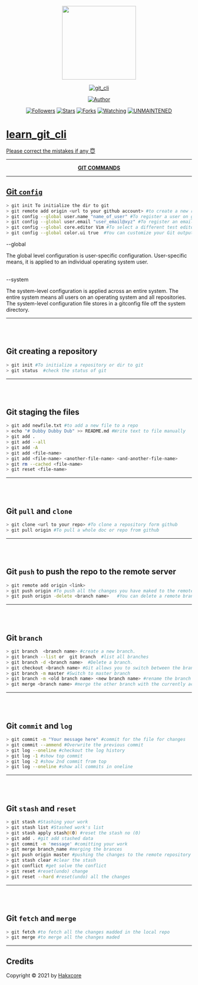 <p align="center">
  <img src="https://raw.githubusercontent.com/hakxcore/learn_git_cli/main/media/github.png" width="200" height="200"/>
</p>
<p align="center">
<a href="#"><img title="git_cli" src="https://img.shields.io/badge/-%20LEARN GIT CLI-green%3FcolorA%3D%2523ff0000%26colorB%3D%2523017e40"></a>
</p>
<p align="center">
<a href="https://github.com/hakxcore"><img title="Author" src="https://img.shields.io/badge/Author-mukesh%20kumar-red.svg?style=for-the-badge&logo=github"></a>
</p>
<p align="center">
<a href="https://github.com/hakxcore/followers"><img title="Followers" src="https://img.shields.io/github/followers/hakxcore?color=blue&style=flat-square"></a>
<a href="https://github.com/hakxcore/learn_git_cli/stargazers/"><img title="Stars" src="https://img.shields.io/github/stars/hakxcore/learn_git_cli?color=red&style=flat-square"></a>
<a href="https://github.com/hakxcore/learn_git_cli/network/members"><img title="Forks" src="https://img.shields.io/github/forks/hakxcore/learn_git_cli?color=red&style=flat-square"></a>
<a href="https://github.com/hakxcore/learn_git_cli/watchers"><img title="Watching" src="https://img.shields.io/github/watchers/hakxcore/Anonymous?label=Watchers&color=blue&style=flat-square"></a>
<a href="#"><img title="UNMAINTENED" src="https://img.shields.io/badge/UNMAINTENED-YES-blue.svg"</a>
</p>
         
# learn_git_cli

Please correct the mistakes if any 😇
<hr/>
<p align="center"><strong>GIT COMMANDS</strong></p>
<hr/>

## Git `config`

```bash
> git init To initialize the dir to git
> git remote add origin <url to your github account> #to create a new repo
> git config --global user.name "name_of_user" #To register a user on github
> git config --global user.email "user_email@xyz" #To register an email address of the user
> git config --global core.editor Vim #To select a different test editor
> git config --global color.ui true  #You can customize your Git output to view a personalized color theme
``` 

 <p>--global</p>
The global level configuration is user-specific configuration. User-specific means, it is applied to an individual operating system user. 
<br>
<br>
<p>--system</p>
The system-level configuration is applied across an entire system. The entire system means all users on an operating system and all repositories. The system-level configuration file stores in a gitconfig file off the system directory.
<hr/>

<br>
<br>

## Git creating a repository

```bash
> git init #To initialize a repository or dir to git
> git status  #check the status of git
```
<hr/>
<br>
<br>

## Git staging the files

```bash
> git add newfile.txt #to add a new file to a repo
> echo "# Dubby Dubby Dub" >> README.md #Write text to file manually
> git add .
> git add --all
> git add -A
> git add <file-name>
> git add <file-name> <another-file-name> <and-another-file-name>
> git rm --cached <file-name>
> git reset <file-name>
```
<hr/>
<br>
<br>

## Git `pull` and `clone`

```bash
> git clone <url to your repo> #To clone a repository form github
> git pull origin #To pull a whole doc or repo from github
```

<hr/>
<br>
<br>

## Git `push` to push the repo to the remote server

```bash
> git remote add origin <link>
> git push origin #To push all the changes you have maked to the remote repo or to github
> git push origin -delete <branch name>   #You can delete a remote branch from Git desktop application.
``` 
<hr/>
<br>
<br>

## Git `branch`

```bash
> git branch  <branch name> #create a new branch.
> git branch --list or  git branch  #list all branches
> git branch -d <branch name>  #Delete a branch.
> git checkout <branch name> #Git allows you to switch between the branches without making a commit.
> git branch -m master #Switch to master branch
> git branch -m <old branch name> <new branch name> #rename the branch with the help of the git branch command.
> git merge <branch name> #merge the other branch with the currently active branch.
```
<hr/>
<br>
<br>

## Git `commit` and `log` 

```bash
> git commit -m "Your message here" #commit for the file for changes
> git commit --ammend #Overwrite the previous commit
> git log --oneline #checkout the log history
> git log -1 #show top commit
> git log -2 #show 2nd commit from top
> git log --oneline #show all commits in oneline
```
<hr/>
<br>
<br>

## Git `stash` and `reset`

```bash
> git stash #Stashing your work 
> git stash list #Stashed work's list
> git stash apply stash@(0) #reset the stash no (0)
> git add . #git add stashed data
> git commit -m 'message' #comitting your work
> git merge branch_name #merging the brances
> git push origin master #pushing the changes to the remote repository
> git stash clear #clear the stash
> git conflict #get solve the conflict
> git reset #reset(undo) change
> git reset --hard #reset(undo) all the changes
```

<hr/>
<br>
<br>

## Git `fetch` and `merge`

```bash
> git fetch #to fetch all the changes madded in the local repo
> git merge #to merge all the changes maded
```

<hr/>


## Credits
Copyright © 2021 by <a href="https://github.com/hakxcore">Hakxcore</a>
